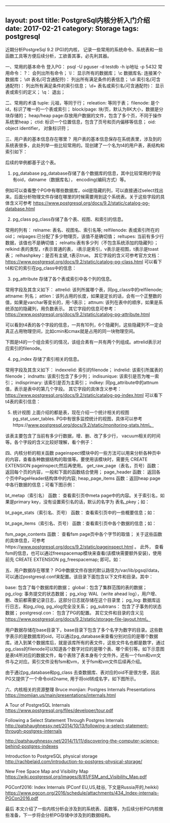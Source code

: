 
---
layout: post
title: PostgreSql内核分析入门介绍
date: 2017-02-21
category: Storage
tags: postgresql
---


近期分析PostgreSql 9.2 (PG)的内核， 记录一些常用的系统命令、系统表和一些函数工具等方便后续分析，工欲善其事，必先利其器。

一、常用的基本命令
登入PG：  psql -U pguser  -d testdb -h ip地址 -p 5432
常用命令：
\?： 会列出所有命令；
\l： 显示所有的数据库；
\c 数据库名:  连接某个数据库；
\dt 表名(可含通配符)： 列出所有满足条件的表信息；
\di 索引名(可含通配符)： 列出所有满足条件的索引信息；
\d+ 表名或索引名(可含通配符)： 显示表或索引的定义；
\q： 退出；

二、常用的术语
tuple: 元祖，等同于行；
releation: 等同于表；
filenode: 是个id，标识了唯一的一个表或索引；
block/page: 块/页，默认为8K大小，数据是分块存储的；
heap/heap page:存放用户数据的文件，包含了多个页，不同于操作系统里heap；
ctid: 标识一个位置信息，包含了页号和页内偏移等信息；
oid:  object identifier， 对象标识符；
    
三、用户表的基本信息存在哪里？
    用户表的基本信息保存在系统表里，涉及到的系统表很多，此处列举一些比较常用的。现创建了一个名为t4的用户表，表结构和索引如下：

后续的举例都基于这个表。

1. pg_database
pg_database存储了各个数据库的信息，其中比较常用的字段有oid，datname（数据库名）， encoding(编码方式）等。

例如可以查看整个PG中有哪些数据库，oid是隐藏的列，可以直接通过select找出来。后面分析物理文件存储在哪里的时候需要用到这个系统表。关于这些字段的具体含义可参考 https://www.postgresql.org/docs/9.2/static/catalog-pg-database.html 


2. pg_class
pg_class存储了各个表、视图、和索引的信息。

常用的列有：
relname: 表名、视图名、索引名等;
relfilenode:  表或索引所在的oid；
relpages:已分配了多少物理页，该值不是确切值；
reltupes: 当前有多少行数据，该值也不是确切值；
relnatts:表有多少列（不包含系统添加的隐藏列）；
relkind:表的类型，r表示普通的表， i表示是索引，v表示是视图，t表示是toast表；
relhashpkey：是否有主键, t表示true。
其它字段的含义可参考官方文档：https://www.postgresql.org/docs/9.2/static/catalog-pg-class.html
可以看下t4和它的索引在pg_class中的信息：


3. pg_attribute
    存储了各个表或索引中各个列的信息。

常用字段及其含义如下：
attrelid: 该列所属哪个表，同pg_class中的relfilenode;
attname: 列名；
attlen：该列占用的长度，如果是定长的话，会有一个正整数的值，如果是varchar等变长的，用-1表示；
attnum: 该列在表中的顺序，如果是系统添加的隐藏列，用负数表示。
其它字段的信息可参考：https://www.postgresql.org/docs/9.2/static/catalog-pg-attribute.html

可以看到t4表的各个字段的信息，一共有10列，6个隐藏列，这些隐藏列不一定会真正占用物理空间，比如cmin和cmax就是占用的同一块物理空间。

下图是t4的一个组合索引的情况，该组合素有一共有两个列组成。attrelid表示对应索引的filenode。


4. pg_index
    存储了索引相关的信息。

常用字段及其含义如下：
indexrelid: 索引的filenode；
indrelid: 该索引所属表的filenode；
indnatts: 该索引包含了多少列；
indisunique: 该索引是否为唯一索引；
indisprimary: 该索引是否为主索引；
indkey: 同pg_attribute中的attnum值，表示是表中的第几个字段。
其它字段的具体含义参考：https://www.postgresql.org/docs/9.2/static/catalog-pg-index.html
可以看下t4表的索引信息：


5. 统计视图
    上面介绍的都是表，现在介绍一个统计相关的视图pg_stat_user_tables. PG中有很多监控统计的视图，具体可以参考https://www.postgresql.org/docs/9.2/static/monitoring-stats.html。

该表主要包含了当前有多少行数据，增、删、改了多少行， vacuum相关的时间等。各个字段的含义比较好理解，看个例子：


四、内核分析的相关函数
pageinspect模块中的一些方法可以用来分析各种页中的内容，查看各种数据结构的取值等。要使用该模块时，需要先 CREATE EXTENSION  pageinspect;然后再使用。
get_raw_page（表名，页号）函数：返回每个页的内容，一般和下面的函数结合使用；
page_header 函数： 返回各个页中PageHeader结构体中的内容;
heap_page_items 函数：返回heap page中各行数据的信息；可看下图示例：


bt_metap（索引名） 函数： 查看索引页中meta page中的内容。关于索引名，如果是primary key，没有设置索引名的话，默认的名字为 表名_pkey；如：

bt_page_stats（索引名、页号） 函数： 查看索引页中的一些概要信息；如：

bt_page_items（索引名、页号） 函数：查看索引页中各个数据的信息；如：


fsm_page_contents 函数： 查看fsm page页中各个字节的取值；
关于这些函数的具体信息，可参考https://www.postgresql.org/docs/9.2/static/pageinspect.html 。
此外， 查看fsm的信息，也可以通过freespacemap模块来查看(该模块需要额外安装)，使用前先 CREATE EXTENSION pg_freespacemap; 即可。如：


五、用户数据存在哪里？
PG中数据文件存放的默认路径为/var/lib/pgsql/data， 可以通过postgresql.conf来配置。该目录下面包含以下文件和目录。其中：

base: 包含了每个数据库的数据；
global：包含了集群范围的表的数据；
pg_clog: 事务提交的状态数据；
pg_xlog: WAL（write ahead log），用户增、删、改前都需要记录日志，这部分日志就存储在这个目录里；
pg_log: 数据库运行日志，和pg_clog, pg_xlog完全没关系；
pg_subtrans： 包含了子事务的状态数据；
postgresql.con： 包含了PG的配置。
其它文件和目录的含义见 https://www.postgresql.org/docs/9.2/static/storage-file-layout.html。

用户数据存储在base目录下，base目录下包含了多个名字为数字的目录。这些数字表示的是数据库的oid，可以通过pg_database来查看分别对应的是哪个数据库。进入到某个数据库后，就是该库所有的表文件，这些文件名也都是数字，通过pg_class的filenode可以知道各个数字对应的是哪个表、哪个索引等。如下示意图是表t4所对应的数据文件，每个表除了表本身有个文件外，还有一个fsm和vm文件与之对应。索引文件没有fsm和vm，关于fsm和vm文件后续再介绍。

由于通过pg_database和pg_class 去查数据库、表对应的oid不是很方便，因此PG又提供了一个命令oid2name, 用于将oid转成名字，如下图所示。


六、内核相关的资源整理
Bruce monjian:  Postgres Internals Presentations
https://momjian.us/main/presentations/internals.html

A Tour of PostgreSQL Internals
https://www.postgresql.org/files/developer/tour.pdf

Following a Select Statement Through Postgres Internals
http://patshaughnessy.net/2014/10/13/following-a-select-statement-through-postgres-internals

http://patshaughnessy.net/2014/11/11/discovering-the-computer-science-behind-postgres-indexes

Introduction to PostgreSQL physical storage
http://rachbelaid.com/introduction-to-postgres-physical-storage/

New Free Space Map and  Visibility Map 
https://wiki.postgresql.org/images/8/81/FSM_and_Visibility_Map.pdf

PGConf2016: Index Internals (PConf EU,US,硅谷, 下文是Russia开的,heikki)
https://www.pgcon.org/2016/schedule/attachments/434_Index-internals-PGCon2016.pdf


最后
本文介绍了一些内核分析会涉及到的系统表、函数等，为后续分析PG内核做些准备，下一步将会分析PG存储中涉及到的数据结构。
